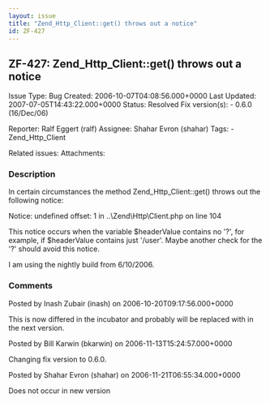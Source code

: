 ```yaml
---
layout: issue
title: "Zend_Http_Client::get() throws out a notice"
id: ZF-427
---
```


ZF-427: Zend\_Http\_Client::get() throws out a notice
-----------------------------------------------------

 Issue Type: Bug Created: 2006-10-07T04:08:56.000+0000 Last Updated: 2007-07-05T14:43:22.000+0000 Status: Resolved Fix version(s): - 0.6.0 (16/Dec/06)
 
 Reporter:  Ralf Eggert (ralf)  Assignee:  Shahar Evron (shahar)  Tags: - Zend\_Http\_Client
 
 Related issues: 
 Attachments: 
### Description

In certain circumstances the method Zend\_Http\_Client::get() throws out the following notice:

Notice: undefined offset: 1 in ..\\Zend\\Http\\Client.php on line 104

This notice occurs when the variable $headerValue contains no '?', for example, if $headerValue contains just '/user'. Maybe another check for the '?' should avoid this notice.

I am using the nightly build from 6/10/2006.

 

 

### Comments

Posted by Inash Zubair (inash) on 2006-10-20T09:17:56.000+0000

This is now differed in the incubator and probably will be replaced with in the next version.

 

 

Posted by Bill Karwin (bkarwin) on 2006-11-13T15:24:57.000+0000

Changing fix version to 0.6.0.

 

 

Posted by Shahar Evron (shahar) on 2006-11-21T06:55:34.000+0000

Does not occur in new version

 

 